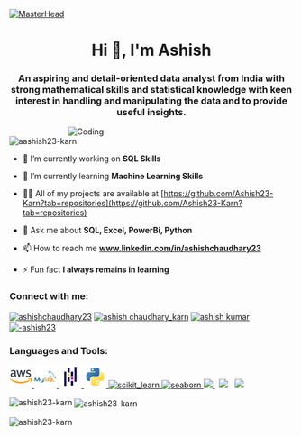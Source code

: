 [![MasterHead](https://www.omadahealth.com/hubfs/QuantifyingBehavior_Header_Animate_080818-1.gif)](https://Ashish23-Karn.io)
<h1 align="center">Hi 👋, I'm Ashish</h1>
<h3 align="center">An aspiring and detail-oriented data analyst from India with strong mathematical skills and statistical knowledge with keen interest in handling and manipulating the data and to provide useful insights.</h3>
<img align="right" alt="Coding" width="400" src="https://blog.imarticus.org/wp-content/uploads/2019/05/daonline.gif">

<p align="left"> <img src="https://komarev.com/ghpvc/?username=aashish23-karn&label=Profile%20views&color=0e75b6&style=flat" alt="aashish23-karn" /> </p>

- 🔭 I’m currently working on **SQL Skills**

- 🌱 I’m currently learning **Machine Learning Skills**

- 👨‍💻 All of my projects are available at [https://github.com/Ashish23-Karn?tab=repositories](https://github.com/Ashish23-Karn?tab=repositories)

- 💬 Ask me about **SQL, Excel, PowerBi, Python**

- 📫 How to reach me **www.linkedin.com/in/ashishchaudhary23**

- ⚡ Fun fact **I always remains in learning**

<h3 align="left">Connect with me:</h3>
<p align="left">
<a href="https://linkedin.com/in/ashishchaudhary23" target="blank"><img align="center" src="https://raw.githubusercontent.com/rahuldkjain/github-profile-readme-generator/master/src/images/icons/Social/linked-in-alt.svg" alt="ashishchaudhary23" height="30" width="40" /></a>
<a href="https://kaggle.com/ashishchaudharykarn" target="blank"><img align="center" src="https://raw.githubusercontent.com/rahuldkjain/github-profile-readme-generator/master/src/images/icons/Social/kaggle.svg" alt="ashish chaudhary_karn" height="30" width="40" /></a>
<a href="https://www.hackerrank.com/ak854459?hr_r=1" target="blank"><img align="center" src="https://raw.githubusercontent.com/rahuldkjain/github-profile-readme-generator/master/src/images/icons/Social/hackerrank.svg" alt="ashish kumar" height="30" width="40" /></a>
<a href="https://www.leetcode.com/_Ashish23/" target="blank"><img align="center" src="https://raw.githubusercontent.com/rahuldkjain/github-profile-readme-generator/master/src/images/icons/Social/leet-code.svg" alt="-ashish23" height="30" width="40" /></a>
</p>

<h3 align="left">Languages and Tools:</h3>
<p align="left"> <a href="https://aws.amazon.com" target="_blank" rel="noreferrer"> <img src="https://raw.githubusercontent.com/devicons/devicon/master/icons/amazonwebservices/amazonwebservices-original-wordmark.svg" alt="aws" width="40" height="40"/> </a> <a href="https://www.mysql.com/" target="_blank" rel="noreferrer"> <img src="https://raw.githubusercontent.com/devicons/devicon/master/icons/mysql/mysql-original-wordmark.svg" alt="mysql" width="40" height="40"/> </a> <a href="https://pandas.pydata.org/" target="_blank" rel="noreferrer"> <img src="https://raw.githubusercontent.com/devicons/devicon/2ae2a900d2f041da66e950e4d48052658d850630/icons/pandas/pandas-original.svg" alt="pandas" width="40" height="40"/> </a> <a href="https://www.python.org" target="_blank" rel="noreferrer"> <img src="https://raw.githubusercontent.com/devicons/devicon/master/icons/python/python-original.svg" alt="python" width="40" height="40"/> </a> <a href="https://scikit-learn.org/" target="_blank" rel="noreferrer"> <img src="https://upload.wikimedia.org/wikipedia/commons/0/05/Scikit_learn_logo_small.svg" alt="scikit_learn" width="40" height="40"/> </a> <a href="https://seaborn.pydata.org/" target="_blank" rel="noreferrer"> <img src="https://seaborn.pydata.org/_images/logo-mark-lightbg.svg" alt="seaborn" width="40" height="40"/> </a>  <a style="padding-right:8px;" href="https://www.microsoft.com/en-in/microsoft-365/excel" target="_blank"><img src="https://img.icons8.com/fluency/48/000000/microsoft-excel-2019.png"/> </a>
    <a style="padding-right:8px;" href="https://www.microsoft.com/en-us/microsoft-365/powerpoint" target="_blank"> <img src="https://img.icons8.com/color/48/000000/microsoft-powerpoint-2019--v1.png"/></a>
    <a style="padding-right:8px;" href="https://www.google.com/sheets/about/" target="_blank"> <img src="https://img.icons8.com/color/48/000000/google-sheets.png"/></a> </p>

<p><img align="left" src="https://github-readme-stats.vercel.app/api/top-langs?username=ashish23-karn&show_icons=true&locale=en&layout=compact" alt="ashish23-karn" /></p>

<p>&nbsp;<img align="center" src="https://github-readme-stats.vercel.app/api?username=ashish23-karn&show_icons=true&locale=en" alt="ashish23-karn" /></p>

<p><img align="center" src="https://github-readme-streak-stats.herokuapp.com/?user=ashish23-karn&" alt="ashish23-karn" /></p>
